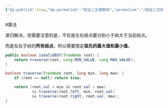 ```yaml
---
{"dg-publish":true,"dg-permalink":"验证二叉搜索树","permalink":"/验证二叉搜索树/","title":"验证二叉搜索树","tags":["树","二叉树","二叉搜索树"]}
---
```



#算法 

递归解决，但需要注意的是，不仅是左右结点要分别小于和大于当前结点。

而是左右子树的**所有结点**，所以需要限定**祖先的最大值和最小值**。

```java
public boolean isValidBST(TreeNode root) {
    return traverse(root, Long.MIN_VALUE, Long.MAX_VALUE);
}

boolean traverse(TreeNode root, long min, long max) {
    if (root == null) return true;

    return (root.val > min && root.val < max)
            && traverse(root.left, min, root.val)
            && traverse(root.right, root.val, max);
}
```